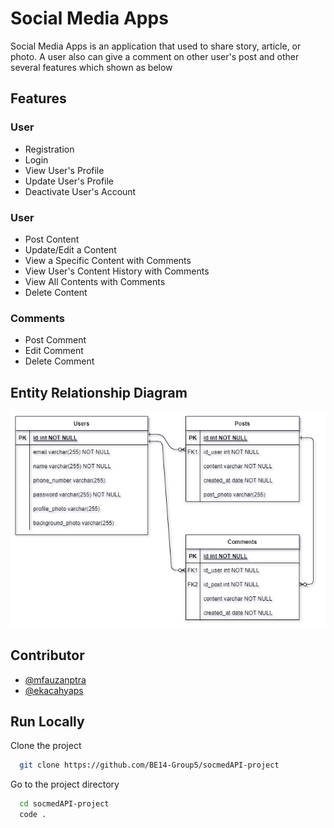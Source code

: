 
# Social Media Apps

Social Media Apps is an application that used to share story, 
article, or photo. A user also can give a comment on other user's post and other several features which shown as below



## Features

### User

- Registration
- Login
- View User's Profile
- Update User's Profile
- Deactivate User's Account


### User

- Post Content
- Update/Edit a Content
- View a Specific Content with Comments
- View User's Content History with Comments
- View All Contents with Comments
- Delete Content

### Comments

- Post Comment
- Edit Comment
- Delete Comment


## Entity Relationship Diagram

![ERD](https://raw.githubusercontent.com/BE14-Group5/socmedAPI-project/main/ERD-socmedAPI.png)


## Contributor

- [@mfauzanptra](https://github.com/mfauzanptra)
- [@ekacahyaps](https://github.com/ekacahyaps)


## Run Locally

Clone the project

```bash
  git clone https://github.com/BE14-Group5/socmedAPI-project
```

Go to the project directory

```bash
  cd socmedAPI-project
  code .
```

